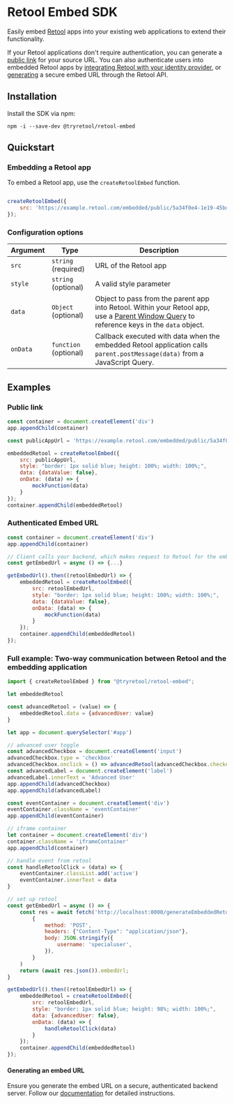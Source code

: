 # Retool Embed SDK

Easily embed [Retool](https://retool.com) apps into your existing web applications to extend their functionality. 

If your Retool applications don't require authentication, you can generate a [public link](https://docs.retool.com/apps/web/guides/embed-apps) for your source URL. You can also authenticate users into embedded Retool apps by [integrating Retool with your identity provider](https://docs.retool.com/apps/web/guides/embed-apps#user-authentication-with-an-identity-provider), or [generating](https://docs.retool.com/apps/external/quickstarts/embed#authentication-flow) a secure embed URL through the Retool API. 

## Installation

Install the SDK via npm:

`npm -i --save-dev @tryretool/retool-embed`

## Quickstart

### Embedding a Retool app

To embed a Retool app, use the `createRetoolEmbed` function.

```JavaScript

createRetoolEmbed({
    src: 'https://example.retool.com/embedded/public/5a34f0e4-1e19-45bd-9d0f-9612d42eed17',
});

```

### Configuration options


| Argument    | Type                | Description              |
|-------------|---------------------|--------------------------|
| `src`       | `string` (required) | URL of the Retool app    |
| `style`     | `string` (optional) | A valid style parameter  |
| `data`      | `Object` (optional) | Object to pass from the parent app into Retool. Within your Retool app, use a [Parent Window Query](https://docs.retool.com/apps/web/guides/embed-apps#pass-data-to-an-embedded-app) to reference keys in the `data` object. |
| `onData`    | `function` (optional) | Callback executed with data when the embedded Retool application calls `parent.postMessage(data)` from a JavaScript Query. | 

## Examples

### Public link 

```JavaScript
const container = document.createElement('div')
app.appendChild(container)

const publicAppUrl = 'https://example.retool.com/embedded/public/5a34f0e4-1e19-45bd-9d0f-9612d42eed17'

embeddedRetool = createRetoolEmbed({
    src: publicAppUrl,
    style: "border: 1px solid blue; height: 100%; width: 100%;",
    data: {dataValue: false},
    onData: (data) => {
        mockFunction(data)
    }
});
container.appendChild(embeddedRetool)
```

### Authenticated Embed URL 

```JavaScript
const container = document.createElement('div')
app.appendChild(container)

// Client calls your backend, which makes request to Retool for the embed URL.
const getEmbedUrl = async () => {...}

getEmbedUrl().then((retoolEmbedUrl) => {
    embeddedRetool = createRetoolEmbed({
        src: retoolEmbedUrl,
        style: "border: 1px solid blue; height: 100%; width: 100%;",
        data: {dataValue: false},
        onData: (data) => {
            mockFunction(data)
        }
    });
    container.appendChild(embeddedRetool)
});
```


### Full example: Two-way communication between Retool and the embedding application

```JavaScript
import { createRetoolEmbed } from "@tryretool/retool-embed";

let embeddedRetool

const advancedRetool = (value) => {
    embeddedRetool.data = {advancedUser: value}
}

let app = document.querySelector('#app')

// advanced user toggle 
const advancedCheckbox = document.createElement('input')
advancedCheckbox.type = 'checkbox'
advancedCheckbox.onclick = () => advancedRetool(advancedCheckbox.checked)
const advancedLabel = document.createElement('label')
advancedLabel.innerText = 'Advanced User'
app.appendChild(advancedCheckbox)
app.appendChild(advancedLabel)

const eventContainer = document.createElement('div')
eventContainer.className = 'eventContainer'
app.appendChild(eventContainer)

// iframe container
let container = document.createElement('div')
container.className = 'iframeContainer'
app.appendChild(container)

// handle event from retool
const handleRetoolClick = (data) => {
    eventContainer.classList.add('active')
    eventContainer.innerText = data
}

// set up retool
const getEmbedUrl = async () => {
    const res = await fetch('http://localhost:8000/generateEmbeddedRetoolURL', 
        {
            method: 'POST',
            headers: {"Content-Type": "application/json"},
            body: JSON.stringify({
                username: 'specialuser',
            }),
        }
    ) 
    return (await res.json()).embedUrl;
}

getEmbedUrl().then((retoolEmbedUrl) => {
    embeddedRetool = createRetoolEmbed({
        src: retoolEmbedUrl,
        style: "border: 1px solid blue; height: 98%; width: 100%;",
        data: {advancedUser: false},
        onData: (data) => {
            handleRetoolClick(data)
        }
    });
    container.appendChild(embeddedRetool)
});

```

#### Generating an embed URL 

Ensure you generate the embed URL on a secure, authenticated backend server. Follow our [documentation](https://docs.retool.com/apps/external/quickstarts/embed#3-create-an-embed-url) for detailed instructions.
